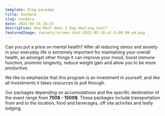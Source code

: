 ```yaml
---
template: blog-package
title: Sundara
slug: sundara
date: 2021-04-14 16:25
description: How Much does 3 Day Healing Cost?
featuredImage: /assets/screen-shot-2021-03-18-at-5.00.09-pm.png
---
```

Can you put a price on mental health? After all reducing stress and anxiety in your everyday life is extremely important for maintaining your overall health, as amongst other things it can improve your mood, boost immune function, promote longevity, reduce weight gain and allow you to be more productive. 

We like to emphasize that this program is an investment in yourself, and like all investments it takes resources to pull through. 

Our packages depending on accomodations and the specific destination of the event range from **750$ - 1500$**. These packages include transportation from and to the location, food and beverages, off site activites and  lastly lodging.